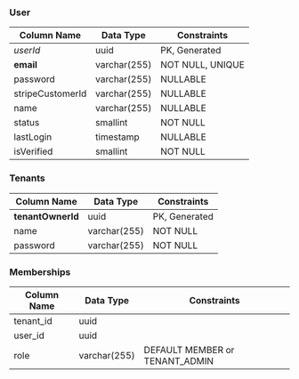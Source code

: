 ### User

| Column Name      | Data Type    | Constraints      |
| ---------------- | ------------ | ---------------- |
| *userId*         | uuid         | PK, Generated    |
| **email**        | varchar(255) | NOT NULL, UNIQUE |
| password         | varchar(255) | NULLABLE         |
| stripeCustomerId | varchar(255) | NULLABLE         |
| name             | varchar(255) | NULLABLE         |
| status           | smallint     | NOT NULL         |
| lastLogin        | timestamp    | NULLABLE         |
| isVerified       | smallint     | NOT NULL         |
### Tenants

| Column Name       | Data Type    | Constraints   |
| ----------------- | ------------ | ------------- |
| **tenantOwnerId** | uuid         | PK, Generated |
| name              | varchar(255) | NOT NULL      |
| password          | varchar(255) | NOT NULL      |

### Memberships

| Column Name | Data Type    | Constraints                    |
| ----------- | ------------ | ------------------------------ |
| tenant_id   | uuid         |                                |
| user_id     | uuid         |                                |
| role        | varchar(255) | DEFAULT MEMBER or TENANT_ADMIN |



